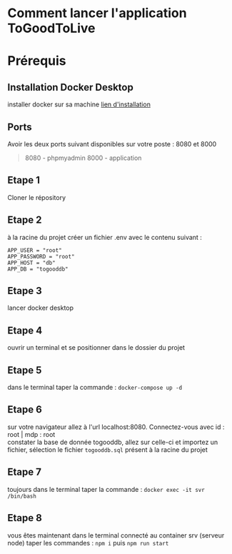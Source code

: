 # Comment lancer l'application ToGoodToLive
# Prérequis 
## Installation Docker Desktop
installer docker sur sa machine [lien d'installation](https://www.docker.com/)
## Ports
Avoir les deux ports suivant disponibles sur votre poste : 8080 et 8000
> 8080 - phpmyadmin
> 8000 - application
## Etape 1
Cloner le répository
## Etape 2
à la racine du projet créer un fichier .env avec le contenu suivant :
```
APP_USER = "root"
APP_PASSWORD = "root"
APP_HOST = "db"
APP_DB = "togooddb"
```
## Etape 3
lancer docker desktop
## Etape 4
ouvrir un terminal et se positionner dans le dossier du projet
## Etape 5
dans le terminal taper la commande : 
`docker-compose up -d`
## Etape 6
sur votre navigateur allez à l'url localhost:8080. Connectez-vous avec id : root | mdp : root  
constater la base de donnée togooddb, allez sur celle-ci et importez un fichier, sélection le fichier `togooddb.sql` présent à la racine du projet
## Etape 7
toujours dans le terminal taper la commande :
`docker exec -it svr /bin/bash`
## Etape 8
vous êtes maintenant dans le terminal connecté au container srv (serveur node)
taper les commandes :
`npm i` puis `npm run start`
